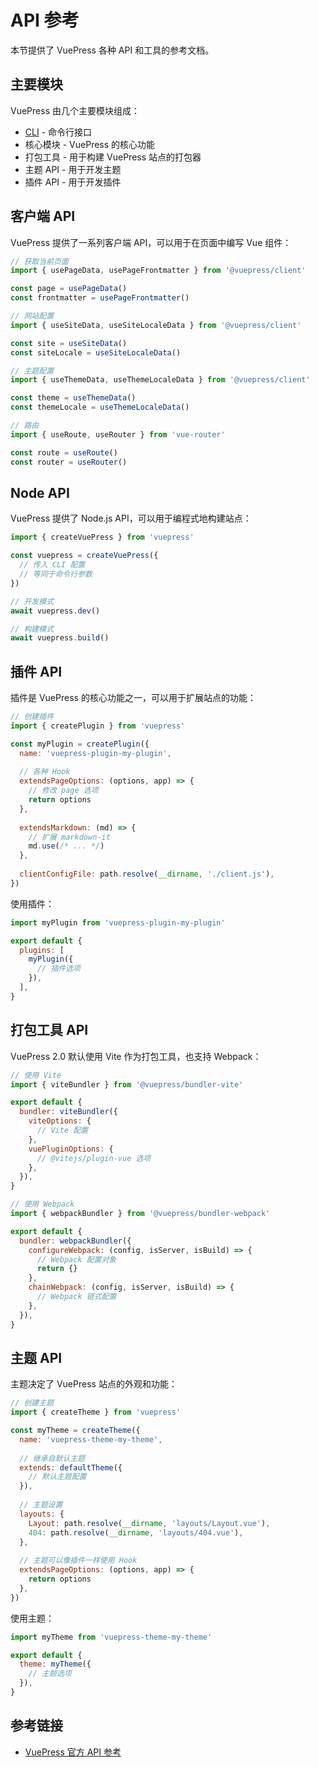 # API 参考

本节提供了 VuePress 各种 API 和工具的参考文档。

## 主要模块

VuePress 由几个主要模块组成：

- [CLI](./cli.md) - 命令行接口
- 核心模块 - VuePress 的核心功能
- 打包工具 - 用于构建 VuePress 站点的打包器
- 主题 API - 用于开发主题
- 插件 API - 用于开发插件

## 客户端 API

VuePress 提供了一系列客户端 API，可以用于在页面中编写 Vue 组件：

```js
// 获取当前页面
import { usePageData, usePageFrontmatter } from '@vuepress/client'

const page = usePageData()
const frontmatter = usePageFrontmatter()

// 网站配置
import { useSiteData, useSiteLocaleData } from '@vuepress/client'

const site = useSiteData()
const siteLocale = useSiteLocaleData()

// 主题配置
import { useThemeData, useThemeLocaleData } from '@vuepress/client'

const theme = useThemeData()
const themeLocale = useThemeLocaleData()

// 路由
import { useRoute, useRouter } from 'vue-router'

const route = useRoute()
const router = useRouter()
```

## Node API

VuePress 提供了 Node.js API，可以用于编程式地构建站点：

```js
import { createVuePress } from 'vuepress'

const vuepress = createVuePress({
  // 传入 CLI 配置
  // 等同于命令行参数
})

// 开发模式
await vuepress.dev()

// 构建模式
await vuepress.build()
```

## 插件 API

插件是 VuePress 的核心功能之一，可以用于扩展站点的功能：

```js
// 创建插件
import { createPlugin } from 'vuepress'

const myPlugin = createPlugin({
  name: 'vuepress-plugin-my-plugin',
  
  // 各种 Hook
  extendsPageOptions: (options, app) => {
    // 修改 page 选项
    return options
  },
  
  extendsMarkdown: (md) => {
    // 扩展 markdown-it
    md.use(/* ... */)
  },
  
  clientConfigFile: path.resolve(__dirname, './client.js'),
})
```

使用插件：

```js
import myPlugin from 'vuepress-plugin-my-plugin'

export default {
  plugins: [
    myPlugin({
      // 插件选项
    }),
  ],
}
```

## 打包工具 API

VuePress 2.0 默认使用 Vite 作为打包工具，也支持 Webpack：

```js
// 使用 Vite
import { viteBundler } from '@vuepress/bundler-vite'

export default {
  bundler: viteBundler({
    viteOptions: {
      // Vite 配置
    },
    vuePluginOptions: {
      // @vitejs/plugin-vue 选项
    },
  }),
}

// 使用 Webpack
import { webpackBundler } from '@vuepress/bundler-webpack'

export default {
  bundler: webpackBundler({
    configureWebpack: (config, isServer, isBuild) => {
      // Webpack 配置对象
      return {}
    },
    chainWebpack: (config, isServer, isBuild) => {
      // Webpack 链式配置
    },
  }),
}
```

## 主题 API

主题决定了 VuePress 站点的外观和功能：

```js
// 创建主题
import { createTheme } from 'vuepress'

const myTheme = createTheme({
  name: 'vuepress-theme-my-theme',
  
  // 继承自默认主题
  extends: defaultTheme({
    // 默认主题配置
  }),
  
  // 主题设置
  layouts: {
    Layout: path.resolve(__dirname, 'layouts/Layout.vue'),
    404: path.resolve(__dirname, 'layouts/404.vue'),
  },
  
  // 主题可以像插件一样使用 Hook
  extendsPageOptions: (options, app) => {
    return options
  },
})
```

使用主题：

```js
import myTheme from 'vuepress-theme-my-theme'

export default {
  theme: myTheme({
    // 主题选项
  }),
}
```

## 参考链接

- [VuePress 官方 API 参考](https://v2.vuepress.vuejs.org/zh/reference/) 